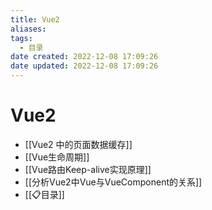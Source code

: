 ```yaml
---
title: Vue2
aliases:
tags:
  - 目录
date created: 2022-12-08 17:09:26
date updated: 2022-12-08 17:09:26
---
```


# Vue2

- [[Vue2 中的页面数据缓存]]
- [[Vue生命周期]]
- [[Vue路由Keep-alive实现原理]]
- [[分析Vue2中Vue与VueComponent的关系]]
- [[📋目录]]
